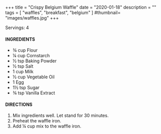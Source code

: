 +++
title = "Crispy Belgium Waffle"
date = "2020-01-18"
description = ""
tags = [
    "waffles",
    "breakfast",
    "belgium"
]
#thumbnail= "images/waffles.jpg"
+++

Servings: 4 <!--more-->

#### INGREDIENTS 

* ¾ cup Flour 
* ¼ cup Cornstarch 
* ½ tsp Baking Powder 
* ½ tsp Salt 
* 1 cup Milk 
* ½ cup Vegetable Oil 
* 1 Egg 
* 1½ tsp Sugar 
* ¾ tsp Vanilla Extract 

#### DIRECTIONS 
1. Mix ingredients well. Let stand for 30 minutes. 
2. Preheat the waffle iron. 
3. Add ¼ cup mix to the waffle iron. 
